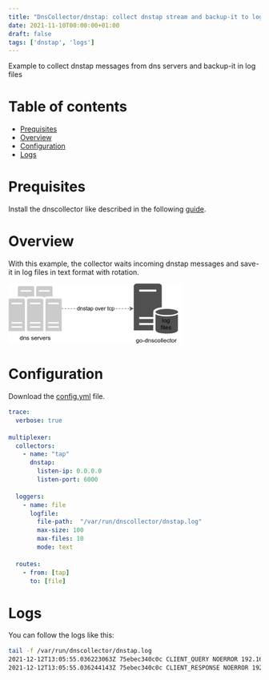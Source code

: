 ```yaml
---
title: "DnsCollector/dnstap: collect dnstap stream and backup-it to log files"
date: 2021-11-10T00:00:00+01:00
draft: false
tags: ['dnstap', 'logs']
---
```


Example to collect dnstap messages from dns servers and backup-it in log files


# Table of contents

* [Prequisites](#prequisites)
* [Overview](#overview)
* [Configuration](#configuration)
* [Logs](#logs)

# Prequisites

Install the dnscollector like described in the following [guide](https://dmachard.github.io/posts/0007-dnscollector-install-binary/).

# Overview


With this example, the collector waits incoming dnstap messages and save-it in log files in text format with rotation.

![overview dnstap](/images/0034/use-case-1.png)

# Configuration

Download the [config.yml](https://github.com/dmachard/go-dnscollector/blob/main/example-config/use-case-1.yml) file. 

```yaml
trace:
  verbose: true

multiplexer:
  collectors:
    - name: "tap"
      dnstap:
        listen-ip: 0.0.0.0
        listen-port: 6000

  loggers:
    - name: file
      logfile:
        file-path:  "/var/run/dnscollector/dnstap.log"
        max-size: 100
        max-files: 10
        mode: text

  routes:
    - from: [tap]
      to: [file]
```

# Logs

You can follow the logs like this:

```bash
tail -f /var/run/dnscollector/dnstap.log
2021-12-12T13:05:55.036223063Z 75ebec340c0c CLIENT_QUERY NOERROR 192.168.1.12 39200 INET UDP 49b ns1-1.akamaitech.net AAAA 0.000000
2021-12-12T13:05:55.036244143Z 75ebec340c0c CLIENT_RESPONSE NOERROR 192.168.1.12 39200 INET UDP 115b ns1-1.akamaitech.net AAAA 0.000021
```